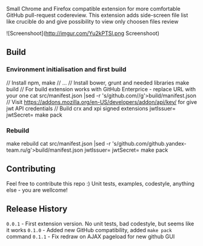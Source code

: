 Small Chrome and Firefox compatible extension for more comfortable GitHub pull-request codereview.
This extension adds side-screen file list like crucible do and give possibility to view only choosen files review

![Screenshoot](http://imgur.com/Yu2kPTSl.png Screenshoot)

## Build

### Environment initialisation and first build

// Install npm, make
// ...
// Install bower, grunt and needed libraries
make build
// For build extension works with GitHub Enterprice - replace URL with your one
cat src/manifest.json |sed -r 's/github.com/<your github URL>/g'>build/manifest.json
// Visit https://addons.mozilla.org/en-US/developers/addon/api/key/ for give jwt API credentials
// Build crx and xpi signed extensions
jwtIssuer=<your AMO Issuer> jwtSecret=<your AMO Secret> make pack

### Rebuild
make rebuild
cat src/manifest.json |sed -r 's/github.com/github.yandex-team.ru/g'>build/manifest.json
jwtIssuer=<your AMO Issuer> jwtSecret=<your AMO Secret> make pack

## Contributing
Feel free to contribute this repo :)
Unit tests, examples, codestyle, anything else - you are wellcome!

## Release History
`0.0.1` - First extension version. No unit tests, bad codestyle, but seems like it works
`0.1.0` - Added new GitHub compatibility, added `make pack` command
`0.1.1` - Fix redraw on AJAX pageload for new github GUI 
